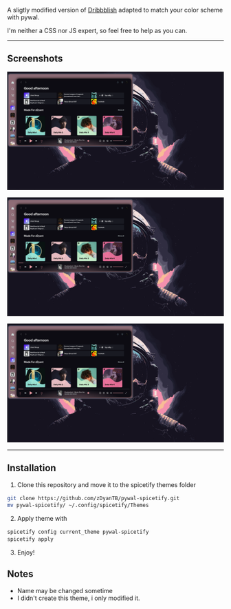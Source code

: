 A sligtly modified version of [Dribbblish](https://github.com/spicetify/spicetify-themes/tree/master/Dribbblish) adapted to match your color scheme with pywal.

I'm neither a CSS nor JS expert, so feel free to help as you can.

---
## Screenshots
![Pastel](assets/screenshot1.png?raw=true)

![Monochromatic](assets/screenshot1.png?raw=true)

![Vibrant](assets/screenshot1.png?raw=true)

---
## Installation

1. Clone this repository and move it to the spicetify themes folder
```bash
git clone https://github.com/zDyanTB/pywal-spicetify.git
mv pywal-spicetify/ ~/.config/spicetify/Themes
```
2. Apply theme with
```bash
spicetify config current_theme pywal-spicetify
spicetify apply
```
3. Enjoy!

## Notes
* Name may be changed sometime
* I didn't create this theme, i only modified it.
